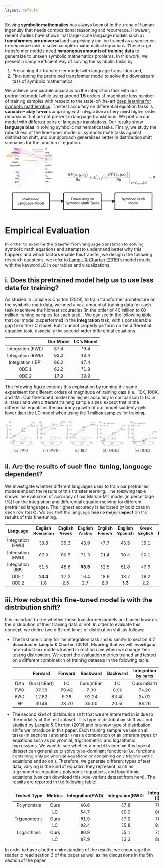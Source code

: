 ```yaml
---
layout: default
---
```


Solving **symbolic mathematics** has always been of in the arena of human
ingenuity that needs compositional reasoning and recurrence. However, recent studies have shown that large-scale language models such as **transformers are universal** and surprisingly can be trained as a sequence-to-sequence
task to solve complex mathematical equations. These large transformer
models need **humongous amounts of training data** to generalize to unseen
symbolic mathematics problems. In this work, we present a sample efficient way of solving the symbolic tasks by 
1. Pretraining the transformer
model with language translation and, 
2. Fine-tuning the pretrained transformer model to solve the downstream task of symbolic mathematics. 

We achieve comparable accuracy on the integration task with our pretrained
model while using around **1.5** orders of magnitude less number of training samples with respect to the state-of-the-art [deep learning for symbolic
mathematics](https://arxiv.org/abs/1912.01412). The test accuracy on differential equation tasks is **consider-
ably lower** comparing with integration as they need higher order recursions
that are not present in language translations. We pretrain our model with
different pairs of language translations. Our results show **language bias**
in solving symbolic mathematics tasks. Finally, we study the robustness
of the fine-tuned model on symbolic math tasks against distribution shift,
and our approach generalizes better in distribution shift scenarios for the
function integration.
![Octocat](assets/SymMath.png)

# Empirical Evaluation
In orther to examine the transfer from language translation to solving
symbolic math equations and attempt to understand better why this happens and which factors enable this transfer, we desighn the following research questions. we refer to [Lample & Charton (2019)](https://arxiv.org/abs/1912.01412)’s model results with the keyword LC in our tables and visualizations.
## i. **Does this pretrained model help us to use less data for training?**
As studied in Lample & Charton (2019), to train transformer architecture on the symbolic
math data, we need a vast amount of training data for each task to achieve the highest
accuracies (in the order of 40 million to 80 million training samples for each task.).  We can see in the following table that our model outperformed
in the **integration** task, with a considerable gap from the LC model. But it cannot properly
perform on the differential equation task, especially the second-order differential equations. 

|                   | Our Model | LC's Model |
|:-----------------:|:---------:|:----------:|
| Integration (FWD) | 87.4    | 79.4     |
| Integration (BWD) | 92.2    | 83.4    |
| Integration (IBP) | 86.2    | 87.4     |
| ODE 1           | 62.2    | 71.8     |
| ODE 2           | 17.9    | 39.9     |

The following figure extends this exploration by running the same experiment for different orders of magnitude
of training data (i.e., 10K, 100K, and 1M).  Our fine-tuned model has higher
accuracy in comparison to LC in all tasks and with different training sample sizes, except
that in the differential equations the accuracy growth of our model suddenly gets lower than
the LC model when using the 1 million samples for training.

![Octocat](assets/acc.png)

## ii. **Are the results of such fine-tuning, language dependent?**
We investigate whether different languages used to train our pretrained models impact the
results of this transfer learning. The following table shows the evaluation of accuracy of our Marian-MT model (in percentage (%)) on the integration and differential equation solving for different pretrained languages. The highest
accuracy is indicated by bold case in each row (task). We see that the language **has no
major impact** on the results of this fine-tuning.

| Language          | English  Romanian | English  Greek | English  Arabic | English  French | English  Spanish | Greek  English | Arabic  English | French  English | Spanish  English |
|:-----------------:|:------------------:|:---------------:|:----------------:|:----------------:|:-----------------:|:---------------:|:----------------:|:----------------:|:-----------------:|
| Integration (FWD) | 38.8             | 39.3          | 43.9           | 47.7           | 43.5            | 39.1          | 43.3           | **50.5**      | 40.4            |
| Integration (BWD) | 67.8             | 69.5          | 71.3           | **71.4**      | 70.4            | 69.1          | 69.3           | 71.2           | 69.9            |
| Integration (IBP) | 51.5             | 48.6          | **53.5**      | 52.5           | 51.8            | 47.9          | 50.7           | 52.7           | 51.7            |
| ODE 1           | **23.4**        | 17.3          | 16.4           | 18.9           | 18.7            | 16.2          | 22.5           | 19.7           | 20.2            |
| ODE 2           | 1.8              | 2.5           | 2.7            | 2.9            | **3.3**        | 2.2           | 2.3            | 2.3            | 2.0             |

## iii. **How robust this fine-tuned model is with the distribution shift?**
It is important to see whether these transformer
models are biased towards the distribution of their training data or not. In order to evaluate
this concept, we define two different kinds of distribution shift as follows:
- The first one is only for the integration task and is similar to section 4.7 described
in Lample & Charton (2019). Meaning that we will investigate how robust our
models trained in section i are when we change their testing distribution. We report the
evaluation metrics trained and tested on a different combination of training datasets
in the following table:

    |  | Forward | Forward | Backward | Backward | Integration by parts | Integration by parts |
    |:---:|:---:|:---:|:---:|:---:|:---:|:---:|
    | Data | Ours(mBart) | LC | Ours(mBart | LC | Ours(mBart) | LC |
    | FWD | 87.38 | 79.42 | 7.30 | 6.90 | 74.20 | 74.10 |
    | BWD | 12.82 | 9.28 | 92.24 | 83.40 | 24.02 | 17.60 |
    | IBP | 30.46 | 28.70 | 35.00 | 20.50 | 86.26 | 87.44 |

- The second kind of distribution shift that we are interested in is due to the modality
of the test dataset. This type of distribution shift was not studied by Lample &
Charton (2019) and is a new type of distribution shifts we introduce in this paper.
Each training sample we use on all tasks (in sections i and and ii) has a combination of all different types of equations such as polynomial, trigonometric, and logarithmic expressions. We want to see whether a model trained on this type of
dataset can generalize to solve type-dominant functions (i.e, functions containing
only polynomial equations or containing only trigonometric equations and so on.).
Therefore, we generate different types of test data, varying in the kind of equation
they represent, such as trigonometric equations, polynomial equations, and logarithmic equations (you can download this type-variant dataset from [here](https://zenodo.org/record/5546440/files/distribution_test.zip?download=1)). The results are reported in the following table:

    | Testset Type | Metrics | Integration(FWD) | Integration(BWD) | Integration (IBP) | ODE 1 | ODE 2 |
    |:---:|:---:|:---:|:---:|:---:|:---:|:---:|
    | Polynomials | Ours | 60.6 | 67.8 | 70.7 | 39.1 | 8.9 |
    |  | LC | 54.7 | 60.0 | 80.1 | 60.6 | 57.9 |
    | Trigonometric | Ours | 91.9 | 87.0 | 78.9 | 48.3 | 10.6 |
    |  | LC | 92.4 | 85.8 | 91.8 | 74.4 | 60.6 |
    | Logarithmic | Ours | 90.9 | 75.1 | 72.4 | 35.9 | 6.8 |
    |  | LC | 87.9 | 73.3 | 88.0 | 75.6 | 72.0 |

In order to have a better undrestanding of the results, we encourage the reader to read section 3 of the paper as well as the discussions in the 5th section of the paper.

